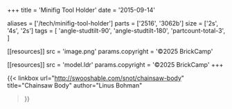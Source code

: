 +++
title = 'Minifig Tool Holder'
date  = '2015-09-14'

aliases = ['/tech/minifig-tool-holder']
parts = ['2516', '3062b']
size  = ['2s', '4s', '2s']
tags  = [
  'angle-studtilt-90',
  'angle-studtilt-180',
  'partcount-total-3',
]

[[resources]]
src              = 'image.png'
params.copyright = '©2025 BrickCamp'

[[resources]]
src              = 'model.ldr'
params.copyright = '©2025 BrickCamp'
+++

{{< linkbox
    url="http://swooshable.com/snot/chainsaw-body"
    title="Chainsaw Body"
    author="Linus Bohman"
>}}
